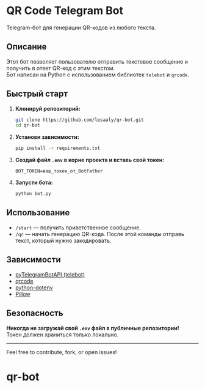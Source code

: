 # QR Code Telegram Bot

Telegram-бот для генерации QR-кодов из любого текста.

## Описание

Этот бот позволяет пользователю отправить текстовое сообщение и получить в ответ QR-код с этим текстом.  
Бот написан на Python с использованием библиотек `telebot` и `qrcode`.

## Быстрый старт

1. **Клонируй репозиторий:**
    ```bash
    git clone https://github.com/lesaaly/qr-bot.git
    cd qr-bot
    ```

2. **Установи зависимости:**
    ```bash
    pip install -r requirements.txt
    ```

3. **Создай файл `.env` в корне проекта и вставь свой токен:**
    ```
    BOT_TOKEN=ваш_токен_от_BotFather
    ```

4. **Запусти бота:**
    ```bash
    python bot.py
    ```

## Использование

- `/start` — получить приветственное сообщение.
- `/qr` — начать генерацию QR-кода. После этой команды отправь текст, который нужно закодировать.

## Зависимости

- [pyTelegramBotAPI (telebot)](https://pypi.org/project/pyTelegramBotAPI/)
- [qrcode](https://pypi.org/project/qrcode/)
- [python-dotenv](https://pypi.org/project/python-dotenv/)
- [Pillow](https://pypi.org/project/Pillow/)

## Безопасность

**Никогда не загружай свой `.env` файл в публичные репозитории!**  
Токен должен храниться только локально.

---

Feel free to contribute, fork, or open issues!
# qr-bot

